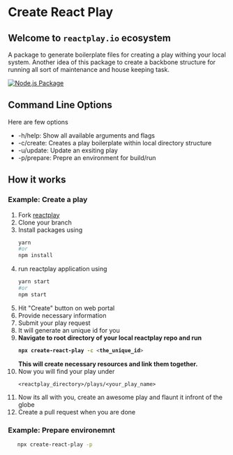 # Create React Play

## Welcome to  `reactplay.io` ecosystem

A package to generate boilerplate files for creating a play withing your local system. Another idea of this package to create a backbone structure for running all sort of maintenance and house keeping task.

[![Node.js Package](https://github.com/reactplay/create-react-play/actions/workflows/npm-publish.yml/badge.svg)](https://github.com/reactplay/create-react-play/actions/workflows/npm-publish.yml)

## Command Line Options
Here are few options
- -h/help: Show all available arguments and flags
- -c/create: Creates a play boilerplate within local directory structure
- -u/update: Update an exsiting play
- -p/prepare: Prepre an environment for build/run

## How it works

### Example: Create a play
1. Fork [reactplay](https://github.com/reactplay/react-play)
2. Clone your branch
3. Install packages using
   ```bash
   yarn
   #or
   npm install
   ```
4. run reactplay application using 
   ```bash
   yarn start
   #or
   npm start
   ```
5. Hit "Create" button on web portal
6. Provide necessary information
7. Submit your play request
8. It will generate an unique id for you
9. <b>Navigate to root directory of your local reactplay repo and run 
   ```bash
   npx create-react-play -c <the_unique_id>
   ```
   This will create necessary resources and link them together.
   </b>
10. Now you will find your play under
    ```
    <reactplay_directory>/plays/<your_play_name>
    ```
11. Now its all with you, create an awesome play and flaunt it infront of the globe
12. Create a pull request when you are done    

### Example: Prepare environemnt
```bash
   npx create-react-play -p
```
